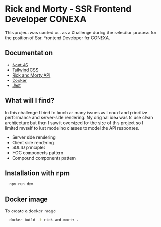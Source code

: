 # Rick and Morty - SSR Frontend Developer CONEXA
This project was carried out as a Challenge during the selection process for the position of Ssr. Frontend Developer for CONEXA.

## Documentation

 - [Next JS](https://nextjs.org/)
 - [Tailwind CSS](https://tailwindcss.com/)
 - [Rick and Morty API](https://rickandmortyapi.com/)
 - [Docker](https://www.docker.com/)
 - [Jest](https://jestjs.io/)

## What will I find?
In this challenge I tried to touch as many issues as I could and prioritize performance and server-side rendering. My original idea was to use clean architecture but then I saw it oversized for the size of this project so I limited myself to just modeling classes to model the API responses.

- Server side rendering
- Client side rendering
- SOLID principles
- HOC components pattern
- Compound components pattern

## Installation with npm

```bash
  npm run dev
```

## Docker image

To create a docker image  
```bash
  docker build -t rick-and-morty .
```
    
